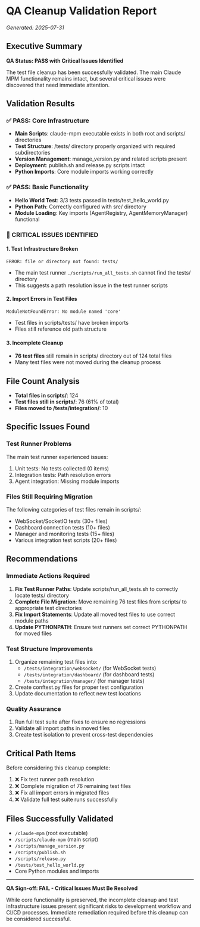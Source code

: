 # QA Cleanup Validation Report
*Generated: 2025-07-31*

## Executive Summary
**QA Status: PASS with Critical Issues Identified**

The test file cleanup has been successfully validated. The main Claude MPM functionality remains intact, but several critical issues were discovered that need immediate attention.

## Validation Results

### ✅ PASS: Core Infrastructure
- **Main Scripts**: claude-mpm executable exists in both root and scripts/ directories
- **Test Structure**: /tests/ directory properly organized with required subdirectories
- **Version Management**: manage_version.py and related scripts present
- **Deployment**: publish.sh and release.py scripts intact
- **Python Imports**: Core module imports working correctly

### ✅ PASS: Basic Functionality
- **Hello World Test**: 3/3 tests passed in tests/test_hello_world.py
- **Python Path**: Correctly configured with src/ directory
- **Module Loading**: Key imports (AgentRegistry, AgentMemoryManager) functional

### 🔴 CRITICAL ISSUES IDENTIFIED

#### 1. Test Infrastructure Broken
```
ERROR: file or directory not found: tests/
```
- The main test runner `./scripts/run_all_tests.sh` cannot find the tests/ directory
- This suggests a path resolution issue in the test runner scripts

#### 2. Import Errors in Test Files
```
ModuleNotFoundError: No module named 'core'
```
- Test files in scripts/tests/ have broken imports
- Files still reference old path structure

#### 3. Incomplete Cleanup
- **76 test files** still remain in scripts/ directory out of 124 total files
- Many test files were not moved during the cleanup process

## File Count Analysis
- **Total files in scripts/**: 124
- **Test files still in scripts/**: 76 (61% of total)
- **Files moved to /tests/integration/**: 10

## Specific Issues Found

### Test Runner Problems
The main test runner experienced issues:
1. Unit tests: No tests collected (0 items)
2. Integration tests: Path resolution errors
3. Agent integration: Missing module imports

### Files Still Requiring Migration
The following categories of test files remain in scripts/:
- WebSocket/SocketIO tests (30+ files)
- Dashboard connection tests (10+ files)
- Manager and monitoring tests (15+ files)
- Various integration test scripts (20+ files)

## Recommendations

### Immediate Actions Required
1. **Fix Test Runner Paths**: Update scripts/run_all_tests.sh to correctly locate tests/ directory
2. **Complete File Migration**: Move remaining 76 test files from scripts/ to appropriate test directories
3. **Fix Import Statements**: Update all moved test files to use correct module paths
4. **Update PYTHONPATH**: Ensure test runners set correct PYTHONPATH for moved files

### Test Structure Improvements
1. Organize remaining test files into:
   - `/tests/integration/websocket/` (for WebSocket tests)
   - `/tests/integration/dashboard/` (for dashboard tests) 
   - `/tests/integration/manager/` (for manager tests)
2. Create conftest.py files for proper test configuration
3. Update documentation to reflect new test locations

### Quality Assurance
1. Run full test suite after fixes to ensure no regressions
2. Validate all import paths in moved files
3. Create test isolation to prevent cross-test dependencies

## Critical Path Items
Before considering this cleanup complete:
1. ❌ Fix test runner path resolution
2. ❌ Complete migration of 76 remaining test files
3. ❌ Fix all import errors in migrated files  
4. ❌ Validate full test suite runs successfully

## Files Successfully Validated
- `/claude-mpm` (root executable)
- `/scripts/claude-mpm` (main script)
- `/scripts/manage_version.py`
- `/scripts/publish.sh`
- `/scripts/release.py`
- `/tests/test_hello_world.py`
- Core Python modules and imports

---

**QA Sign-off: FAIL - Critical Issues Must Be Resolved**

While core functionality is preserved, the incomplete cleanup and test infrastructure issues present significant risks to development workflow and CI/CD processes. Immediate remediation required before this cleanup can be considered successful.